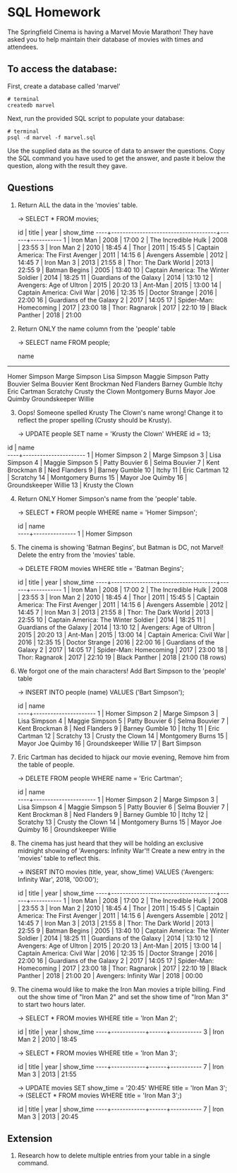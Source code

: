 # SQL Homework

The Springfield Cinema is having a Marvel Movie Marathon! They have asked you to help maintain their database of movies with times and attendees.

## To access the database:

First, create a database called 'marvel'

```
# terminal
createdb marvel
```

Next, run the provided SQL script to populate your database:

```
# terminal
psql -d marvel -f marvel.sql
```

Use the supplied data as the source of data to answer the questions. Copy the SQL command you have used to get the answer, and paste it below the question, along with the result they gave.

## Questions

1.  Return ALL the data in the 'movies' table.

    -> SELECT * FROM movies;

    id |                title                | year | show_time
----+-------------------------------------+------+-----------
 1 | Iron Man                            | 2008 | 17:00
 2 | The Incredible Hulk                 | 2008 | 23:55
 3 | Iron Man 2                          | 2010 | 18:45
 4 | Thor                                | 2011 | 15:45
 5 | Captain America: The First Avenger  | 2011 | 14:15
 6 | Avengers Assemble                   | 2012 | 14:45
 7 | Iron Man 3                          | 2013 | 21:55
 8 | Thor: The Dark World                | 2013 | 22:55
 9 | Batman Begins                       | 2005 | 13:40
10 | Captain America: The Winter Soldier | 2014 | 18:25
11 | Guardians of the Galaxy             | 2014 | 13:10
12 | Avengers: Age of Ultron             | 2015 | 20:20
13 | Ant-Man                             | 2015 | 13:00
14 | Captain America: Civil War          | 2016 | 12:35
15 | Doctor Strange                      | 2016 | 22:00
16 | Guardians of the Galaxy 2           | 2017 | 14:05
17 | Spider-Man: Homecoming              | 2017 | 23:00
18 | Thor: Ragnarok                      | 2017 | 22:10
19 | Black Panther                       | 2018 | 21:00

2.  Return ONLY the name column from the 'people' table

    -> SELECT name FROM people;

    name         
----------------------
 Homer Simpson
 Marge Simpson
 Lisa Simpson
 Maggie Simpson
 Patty Bouvier
 Selma Bouvier
 Kent Brockman
 Ned Flanders
 Barney Gumble
 Itchy
 Eric Cartman
 Scratchy
 Crusty the Clown
 Montgomery Burns
 Mayor Joe Quimby
 Groundskeeper Willie

3.  Oops! Someone spelled Krusty The Clown's name wrong! Change it to reflect the proper spelling (Crusty should be Krusty).

    -> UPDATE people SET name = 'Krusty the Clown' WHERE id = 13;

 id |         name         
----+----------------------
 1 | Homer Simpson
 2 | Marge Simpson
 3 | Lisa Simpson
 4 | Maggie Simpson
 5 | Patty Bouvier
 6 | Selma Bouvier
 7 | Kent Brockman
 8 | Ned Flanders
 9 | Barney Gumble
10 | Itchy
11 | Eric Cartman
12 | Scratchy
14 | Montgomery Burns
15 | Mayor Joe Quimby
16 | Groundskeeper Willie
13 | Krusty the Clown

4.  Return ONLY Homer Simpson's name from the 'people' table.

    -> SELECT * FROM people WHERE name = 'Homer Simpson';

    id |     name      
   ----+---------------
     1 | Homer Simpson

5.  The cinema is showing 'Batman Begins', but Batman is DC, not Marvel! Delete the entry from the 'movies' table.

    -> DELETE FROM movies WHERE title = 'Batman Begins';

    id |                title                | year | show_time
   ----+-------------------------------------+------+-----------
     1 | Iron Man                            | 2008 | 17:00
     2 | The Incredible Hulk                 | 2008 | 23:55
     3 | Iron Man 2                          | 2010 | 18:45
     4 | Thor                                | 2011 | 15:45
     5 | Captain America: The First Avenger  | 2011 | 14:15
     6 | Avengers Assemble                   | 2012 | 14:45
     7 | Iron Man 3                          | 2013 | 21:55
     8 | Thor: The Dark World                | 2013 | 22:55
    10 | Captain America: The Winter Soldier | 2014 | 18:25
    11 | Guardians of the Galaxy             | 2014 | 13:10
    12 | Avengers: Age of Ultron             | 2015 | 20:20
    13 | Ant-Man                             | 2015 | 13:00
    14 | Captain America: Civil War          | 2016 | 12:35
    15 | Doctor Strange                      | 2016 | 22:00
    16 | Guardians of the Galaxy 2           | 2017 | 14:05
    17 | Spider-Man: Homecoming              | 2017 | 23:00
    18 | Thor: Ragnarok                      | 2017 | 22:10
    19 | Black Panther                       | 2018 | 21:00
   (18 rows)


6.  We forgot one of the main characters! Add Bart Simpson to the 'people' table

    -> INSERT INTO people (name) VALUES ('Bart Simpson');

    id |         name         
   ----+----------------------
     1 | Homer Simpson
     2 | Marge Simpson
     3 | Lisa Simpson
     4 | Maggie Simpson
     5 | Patty Bouvier
     6 | Selma Bouvier
     7 | Kent Brockman
     8 | Ned Flanders
     9 | Barney Gumble
    10 | Itchy
    11 | Eric Cartman
    12 | Scratchy
    13 | Crusty the Clown
    14 | Montgomery Burns
    15 | Mayor Joe Quimby
    16 | Groundskeeper Willie
    17 | Bart Simpson

7.  Eric Cartman has decided to hijack our movie evening, Remove him from the table of people.

    -> DELETE FROM people WHERE name = 'Eric Cartman';

    id |         name         
   ----+----------------------
     1 | Homer Simpson
     2 | Marge Simpson
     3 | Lisa Simpson
     4 | Maggie Simpson
     5 | Patty Bouvier
     6 | Selma Bouvier
     7 | Kent Brockman
     8 | Ned Flanders
     9 | Barney Gumble
    10 | Itchy
    12 | Scratchy
    13 | Crusty the Clown
    14 | Montgomery Burns
    15 | Mayor Joe Quimby
    16 | Groundskeeper Willie

8.  The cinema has just heard that they will be holding an exclusive midnight showing of 'Avengers: Infinity War'!! Create a new entry in the 'movies' table to reflect this.

    -> INSERT INTO movies (title, year, show_time) VALUES ('Avengers: Infinity War', 2018, '00:00');

    id |                title                | year | show_time
   ----+-------------------------------------+------+-----------
     1 | Iron Man                            | 2008 | 17:00
     2 | The Incredible Hulk                 | 2008 | 23:55
     3 | Iron Man 2                          | 2010 | 18:45
     4 | Thor                                | 2011 | 15:45
     5 | Captain America: The First Avenger  | 2011 | 14:15
     6 | Avengers Assemble                   | 2012 | 14:45
     7 | Iron Man 3                          | 2013 | 21:55
     8 | Thor: The Dark World                | 2013 | 22:55
     9 | Batman Begins                       | 2005 | 13:40
    10 | Captain America: The Winter Soldier | 2014 | 18:25
    11 | Guardians of the Galaxy             | 2014 | 13:10
    12 | Avengers: Age of Ultron             | 2015 | 20:20
    13 | Ant-Man                             | 2015 | 13:00
    14 | Captain America: Civil War          | 2016 | 12:35
    15 | Doctor Strange                      | 2016 | 22:00
    16 | Guardians of the Galaxy 2           | 2017 | 14:05
    17 | Spider-Man: Homecoming              | 2017 | 23:00
    18 | Thor: Ragnarok                      | 2017 | 22:10
    19 | Black Panther                       | 2018 | 21:00
    20 | Avengers: Infinity War              | 2018 | 00:00

9.  The cinema would like to make the Iron Man movies a triple billing. Find out the show time of "Iron Man 2" and set the show time of "Iron Man 3" to start two hours later.

    -> SELECT * FROM movies WHERE title = 'Iron Man 2';

    id |   title    | year | show_time
   ----+------------+------+-----------
     3 | Iron Man 2 | 2010 | 18:45

    -> SELECT * FROM movies WHERE title = 'Iron Man 3';

    id |   title    | year | show_time
   ----+------------+------+-----------
     7 | Iron Man 3 | 2013 | 21:55

    -> UPDATE movies SET show_time = '20:45' WHERE title = 'Iron Man 3';
    -> (SELECT * FROM movies WHERE title = 'Iron Man 3';)

    id |   title    | year | show_time
   ----+------------+------+-----------
     7 | Iron Man 3 | 2013 | 20:45


## Extension

1.  Research how to delete multiple entries from your table in a single command.
